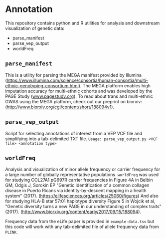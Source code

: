 Annotation  
=======

This repository contains python and R utilities for analysis and downstream visualization of genetic data: 

* parse_manifest
* parse_vep_output
* worldFreq 

## `parse_manifest`
This is a utility for parsing the MEGA manifest provided by Illumina (https://www.illumina.com/science/consortia/human-consortia/multi-ethnic-genotyping-consortium.html). The MEGA platform enables high imputation accuracy for multi-ethnic cohorts and was developed by the PAGE Study (www.pagestudy.org). To read about trans and multi-ethnic GWAS using the MEGA platform, check out our preprint on biorxiv: (http://www.biorxiv.org/cgi/content/short/188094v1). 

## `parse_vep_output`
Script for selecting annotations of interest from a VEP VCF file and simplifying into a tab-delimited TXT file. 
`Usage: parse_vep_output.py <VCF file> <annotation type>`

## `worldFreq`
Analysis and visualization of minor allele frequency or carrier frequency for a large number of globally representative populations. `worldFreq` was used for studying COL27A1.pG697R carrier frequencies in Figure 4A in Belbin GM, Odgis J, Sorokin EP "Genetic identification of a common collagen disease in Puerto Ricans via identity-by-descent mapping in a health system" (2017). (https://elifesciences.org/articles/25060/figures) And also for studying HLA-B star 57:01 haplotype diversity  Figure 5 in Wojcik et al, "Genetic diversity turns a new PAGE in our understanding of complex traits" (2017). (http://www.biorxiv.org/content/early/2017/09/15/188094). 

Frequency data from the eLife paper is provided in `example-data.tsv` but this code will work with any tab-delimited file of allele frequency data from `PLINK`. 
